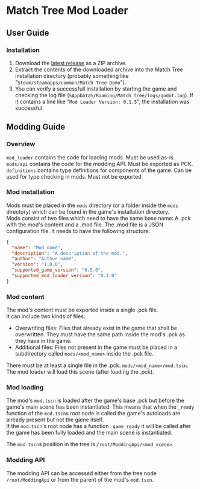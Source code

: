 # Match Tree Mod Loader

<!-- TODO: Clean up and extend. -->

## User Guide

### Installation

1. Download the [latest release](https://github.com/BenediktMagnus/MatchTreeModLoader/releases/latest) as a ZIP archive.
1. Extract the contents of the downloaded archive into the Match Tree installation directory (probably something like "`Steam/steamapps/common/Match Tree Demo`").
1. You can verify a successfull installation by starting the game and checking the log file (`%AppData%/Roaming/Match Tree/logs/godot.log`). If it contains a line like "`Mod Loader Version: 0.1.5`", the installation was successful.

## Modding Guide

### Overview

`mod_loader` contains the code for loading mods. Must be used as-is. <br>
`mods/api` contains the code for the modding API. Must be exported as PCK. <br>
`definitions` contains type definitions for components of the game. Can be used for type checking in mods. Must not be exported.

### Mod installation

Mods must be placed in the `mods` directory (or a folder inside the `mods` directory) which can be found in the game's installation directory. <br>
Mods consist of two files which need to have the same base name: A .pck with the mod's content and a .mod file. The .mod file is a JSON configuration file. It needs to have the following structure:
```json
{
  "name": "Mod name",
  "description": "A description of the mod.",
  "author": "Author name",
  "version": "1.0.0",
  "supported_game_version": "0.5.0",
  "supported_mod_loader_version": "0.1.0"
}
```

### Mod content

The mod's content must be exported inside a single .pck file. <br>
It can include two kinds of files:

- Overwriting files: Files that already exist in the game that shall be overwritten. They must have the same path inside the mod's .pck as they have in the game.
- Additional files: Files not present in the game must be placed in a subdirectory called `mods/<mod_name>` inside the .pck file.

There must be at least a single file in the .pck: `mods/<mod_name>/mod.tscn`. The mod loader will load this scene (after loading the .pck).

### Mod loading

The mod's `mod.tscn` is loaded after the game's base .pck but before the game's main scene has been instantiated. This means that when the `_ready` function of the `mod.tscn`s root node is called the game's autoloads are already present but not the game itself. <br>
If the `mod.tscn`'s root node has a function `_game_ready` it will be called after the game has been fully loaded and the main scene is instantiated.

The `mod.tscn`s position in the tree is `/root/ModdingApi/<mod_scene>`.

### Modding API

The modding API can be accessed either from the tree node `/root/ModdingApi` or from the parent of the mod's `mod.tscn`.
